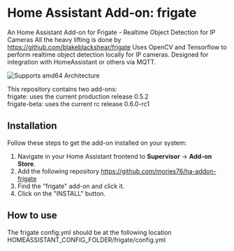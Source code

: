# Home Assistant Add-on: frigate

An Home Assistant Add-on for Frigate - Realtime Object Detection for IP Cameras
All the heavy lifting is done by https://github.com/blakeblackshear/frigate
Uses OpenCV and Tensorflow to perform realtime object detection locally for IP
cameras. Designed for integration with HomeAssistant or others via MQTT.

![Supports amd64 Architecture][amd64-shield]

This repository contains two add-ons:  
frigate: uses the current production release 0.5.2  
frigate-beta: uses the current rc release 0.6.0-rc1  

## Installation

Follow these steps to get the add-on installed on your system:

1. Navigate in your Home Assistant frontend to **Supervisor** -> **Add-on Store**.
2. Add the following repository https://github.com/mories76/ha-addon-frigate
3. Find the "frigate" add-on and click it.
4. Click on the "INSTALL" button.

## How to use

The frigate config.yml should be at the following location
HOMEASSISTANT_CONFIG_FOLDER/frigate/config.yml

[aarch64-shield]: https://img.shields.io/badge/aarch64-yes-red.svg
[amd64-shield]: https://img.shields.io/badge/amd64-yes-green.svg
[armhf-shield]: https://img.shields.io/badge/armhf-yes-red.svg
[armv7-shield]: https://img.shields.io/badge/armv7-no-red.svg
[i386-shield]: https://img.shields.io/badge/i386-no-red.svg
